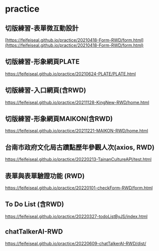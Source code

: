 # practice
 
## 切版練習-表單微互動設計
[https://feifeiseal.github.io/practice/20210418-Form-RWD/form.html](https://feifeiseal.github.io/practice/20210418-Form-RWD/form.html)

## 切版練習-形象網頁PLATE
https://feifeiseal.github.io/practice/20210624-PLATE/PLATE.html

<!-- ## 切版練習-暴力班星星版(含RWD)
https://feifeiseal.github.io/practice/20210804-Star-RWD/star.html -->

## 切版練習-入口網頁(含RWD)
https://feifeiseal.github.io/practice/20211128-KingNew-RWD/home.html

## 切版練習-形象網頁MAIKON(含RWD)
https://feifeiseal.github.io/practice/20211221-MAIKON-RWD/home.html

## 台南市政府文化局古蹟點歷年參觀人次(axios, RWD)
https://feifeiseal.github.io/practice/20220213-TainanCultureAPI/test.html

## 表單與表單驗證功能 (RWD)
https://feifeiseal.github.io/practice/20220101-checkForm-RWD/form.html

## To Do List (含RWD)
https://feifeiseal.github.io/practice/20220327-todoListByJS/index.html

## chatTalkerAI-RWD
https://feifeiseal.github.io/practice/20220609-chatTalkerAI-RWD/dist/